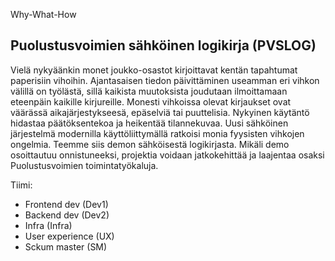 Why-What-How 
<h2>Puolustusvoimien sähköinen logikirja (PVSLOG)</h2>

Vielä nykyäänkin monet joukko-osastot kirjoittavat kentän tapahtumat paperisiin vihoihin. Ajantasaisen tiedon päivittäminen useamman eri vihkon välillä on työlästä, sillä kaikista muutoksista joudutaan ilmoittamaan eteenpäin kaikille kirjureille. Monesti vihkoissa olevat kirjaukset ovat väärässä aikajärjestykseesä, epäselviä tai puuttelisia. Nykyinen käytäntö hidastaa päätöksentekoa ja heikentää tilannekuvaa. Uusi sähköinen järjestelmä modernilla käyttöliittymällä ratkoisi monia fyysisten vihkojen ongelmia. Teemme siis demon sähköisestä logikirjasta. Mikäli demo osoittautuu onnistuneeksi, projektia voidaan jatkokehittää ja laajentaa osaksi Puolustusvoimien toimintatyökaluja.

Tiimi:
<ul>
  <li>Frontend dev (Dev1)</li>
  <li>Backend dev (Dev2)</li>
  <li>Infra (Infra)</li>
  <li>User experience (UX)</li>
  <li>Sckum master (SM)</li>
</ul>

